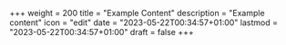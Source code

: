 +++
weight = 200
title = "Example Content"
description = "Example content"
icon = "edit"
date = "2023-05-22T00:34:57+01:00"
lastmod = "2023-05-22T00:34:57+01:00"
draft = false
+++